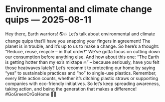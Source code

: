 # Environmental and climate change quips — 2025-08-11

Hey there, Earth warriors! 🌎💥 Let’s talk about environmental and climate change quips that’ll have you snapping your fingers in agreement! The planet is in trouble, and it’s up to us to make a change. So here’s a thought: “Reduce, reuse, recycle – in that order!” We’ve gotta focus on cutting down our consumption before anything else. And how about this one: “The Earth is getting hotter than my ex’s mixtape 🔥” – because seriously, have you felt those heatwaves lately? Let’s recommit to protecting our home by saying “yes” to sustainable practices and “no” to single-use plastics. Remember, every little action counts, whether it’s ditching plastic straws or supporting companies with eco-friendly initiatives. So let’s keep spreading awareness, taking action, and being the generation that makes a difference! #GoGreenOrGoHome 🌿🌟